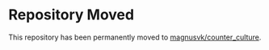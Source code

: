 Repository Moved
===============

This repository has been permanently moved to [magnusvk/counter_culture](https://github.com/magnusvk/counter_culture).
